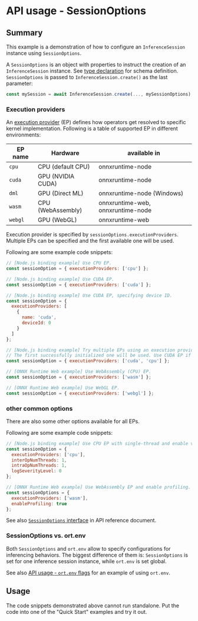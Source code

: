 # API usage - SessionOptions

## Summary

This example is a demonstration of how to configure an `InferenceSession` instance using `SessionOptions`.

A `SessionOptions` is an object with properties to instruct the creation of an `InferenceSession` instance. See [type declaration](https://github.com/microsoft/onnxruntime/blob/master/js/common/lib/inference-session.ts) for schema definition. `SessionOptions` is passed to `InferenceSession.create()` as the last parameter:

```js
const mySession = await InferenceSession.create(..., mySessionOptions);
```

### Execution providers

An [execution provider](https://onnxruntime.ai/docs/reference/execution-providers/) (EP) defines how operators get resolved to specific kernel implementation. Following is a table of supported EP in different environments:

| EP name | Hardware          | available in                      |
| ------- | ----------------- | --------------------------------- |
| `cpu`   | CPU (default CPU) | onnxruntime-node                  |
| `cuda`  | GPU (NVIDIA CUDA) | onnxruntime-node                  |
| `dml`   | GPU (Direct ML)   | onnxruntime-node (Windows)        |
| `wasm`  | CPU (WebAssembly) | onnxruntime-web, onnxruntime-node |
| `webgl` | GPU (WebGL)       | onnxruntime-web                   |

Execution provider is specified by `sessionOptions.executionProviders`. Multiple EPs can be specified and the first available one will be used.

Following are some example code snippets:

```js
// [Node.js binding example] Use CPU EP.
const sessionOption = { executionProviders: ['cpu'] };
```

```js
// [Node.js binding example] Use CUDA EP.
const sessionOption = { executionProviders: ['cuda'] };
```

```js
// [Node.js binding example] Use CUDA EP, specifying device ID.
const sessionOption = {
  executionProviders: [
    {
      name: 'cuda',
      deviceId: 0
    }
  ]
};
```

```js
// [Node.js binding example] Try multiple EPs using an execution provider list.
// The first successfully initialized one will be used. Use CUDA EP if it is available, otherwise fallback to CPU EP.
const sessionOption = { executionProviders: ['cuda', 'cpu'] };
```

```js
// [ONNX Runtime Web example] Use WebAssembly (CPU) EP.
const sessionOption = { executionProviders: ['wasm'] };
```

```js
// [ONNX Runtime Web example] Use WebGL EP.
const sessionOption = { executionProviders: ['webgl'] };
```

### other common options

There are also some other options available for all EPs.

Following are some example code snippets:

```js
// [Node.js binding example] Use CPU EP with single-thread and enable verbose logging.
const sessionOption = {
  executionProviders: ['cpu'],
  interOpNumThreads: 1,
  intraOpNumThreads: 1,
  logSeverityLevel: 0
};
```

```js
// [ONNX Runtime Web example] Use WebAssembly EP and enable profiling.
const sessionOptions = {
  executionProviders: ['wasm'],
  enableProfiling: true
};
```

See also [`SessionOptions` interface](https://onnxruntime.ai/docs/api/js/interfaces/InferenceSession.SessionOptions.html) in API reference document.

### SessionOptions vs. ort.env

Both `SessionOptions` and `ort.env` allow to specify configurations for inferencing behaviors. The biggest difference of them is: `SessionOptions` is set for one inference session instance, while `ort.env` is set global.

See also [API usage - `ort.env` flags](../api-usage_ort-env-flags) for an example of using `ort.env`.

## Usage

The code snippets demonstrated above cannot run standalone. Put the code into one of the "Quick Start" examples and try it out.
